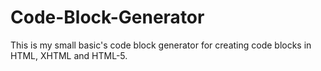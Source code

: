 # Code-Block-Generator
This is my small basic's code block generator for creating code blocks in HTML, XHTML and HTML-5.
